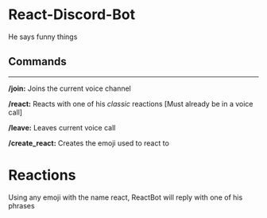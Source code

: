 # React-Discord-Bot
He says funny things

## Commands

-----
**/join:** Joins the current voice channel 

**/react:** Reacts with one of his *classic* reactions [Must already be in a voice call]

**/leave:** Leaves current voice call

**/create_react:** Creates the emoji used to react to 

# Reactions
Using any emoji with the name react, ReactBot will reply with one of his phrases  